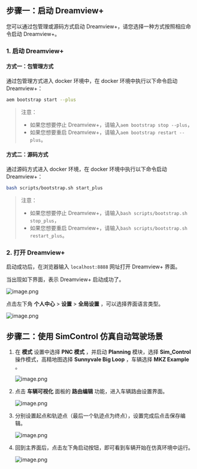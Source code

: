 ## 步骤一：启动 Dreamview+

您可以通过包管理或源码方式启动 Dreamview+，请您选择一种方式按照相应命令启动 Dreamview+。

### 1. 启动 Dreamview+

#### 方式一：包管理方式

通过包管理方式进入 docker 环境中，在 docker 环境中执行以下命令启动 Dreamview+：

```bash
aem bootstrap start --plus
```

> 注意：
>
> - 如果您想要停止 Dreamview+，请输入`aem bootstrap stop --plus`，
> - 如果您想要重启 Dreamview+，请输入`aem bootstrap restart --plus`。

#### 方式二：源码方式

通过源码方式进入 docker 环境，在 docker 环境中执行以下命令启动 Dreamview+：

```bash
bash scripts/bootstrap.sh start_plus
```

> 注意：
>
> - 如果您想要停止 Dreamview+，请输入`bash scripts/bootstrap.sh stop_plus`，
> - 如果您想要重启 Dreamview+，请输入`bash scripts/bootstrap.sh restart_plus`。

### 2. 打开 Dreamview+

启动成功后，在浏览器输⼊ `localhost:8888` ⽹址打开 Dreamview+ 界面。

当出现如下界面，表示 Dreamview+ 启动成功了。

![image.png](https://bce.bdstatic.com/doc/Apollo-Homepage-Document/Apollo_Beta_Doc/image_8455c10.png)

点击左下角 **个人中心** > **设置** > **全局设置** ，可以选择界面语言类型。

![image.png](https://bce.bdstatic.com/doc/Apollo-Homepage-Document/Apollo_Beta_Doc/image_ce0ce76.png)

## 步骤二：使用 SimControl 仿真自动驾驶场景

1. 在 **模式** 设置中选择 **PNC 模式** ，并启动 **Planning** 模块，选择 **Sim_Control** 操作模式，高精地图选择 **Sunnyvale Big Loop** ，车辆选择 **MKZ Example** 。

   ![image.png](https://bce.bdstatic.com/doc/Apollo-Homepage-Document/Apollo_Beta_Doc/image_fa3ada7.png)

2. 点击 **车辆可视化** 面板的 **路由编辑** 功能，进入车辆路由设置界面。

   ![image.png](https://bce.bdstatic.com/doc/Apollo-Homepage-Document/Apollo_Beta_Doc/image_669f410.png)

3. 分别设置起点和轨迹点（最后一个轨迹点为终点），设置完成后点击保存编辑。

   ![image.png](https://bce.bdstatic.com/doc/Apollo-Homepage-Document/Apollo_Beta_Doc/image_4ac1090.png)

4. 回到主界面后，点击左下角启动按钮，即可看到车辆开始在仿真环境中运行。

   ![image.png](https://bce.bdstatic.com/doc/Apollo-Homepage-Document/Apollo_Beta_Doc/image_4d87528.png)
